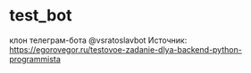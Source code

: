 # test_bot
клон телеграм-бота @vsratoslavbot Источник: https://egorovegor.ru/testovoe-zadanie-dlya-backend-python-programmista
